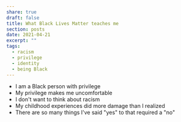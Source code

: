 ```yaml
---
share: true
draft: false
title: What Black Lives Matter teaches me
section: posts
date: 2021-04-21
excerpt: ""
tags:
  - racism
  - privilege
  - identity
  - being Black
---
```


- I am a Black person with privilege
- My privilege makes me uncomfortable
- I don't want to think about racism
- My childhood experiences did more damage than I realized
- There are so many things I've said "yes" to that required a "no"
